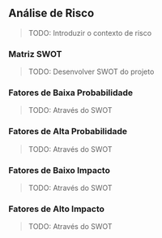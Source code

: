 ## Análise de Risco

> TODO: Introduzir o contexto de risco

### Matriz SWOT

> TODO: Desenvolver SWOT do projeto

### Fatores de Baixa Probabilidade

> TODO: Através do SWOT

### Fatores de Alta Probabilidade

> TODO: Através do SWOT

### Fatores de Baixo Impacto

> TODO: Através do SWOT

### Fatores de Alto Impacto

> TODO: Através do SWOT
